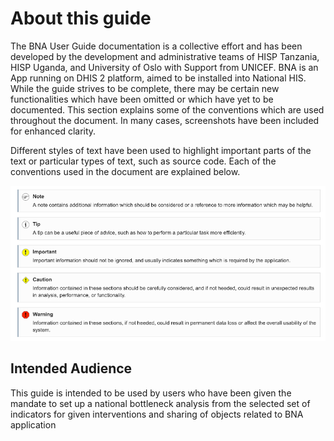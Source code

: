 # About this guide

The BNA User Guide documentation is a collective effort and has been developed by the development and administrative teams of HISP Tanzania, HISP Uganda, and University of Oslo with Support from UNICEF. BNA is an App running on DHIS 2 platform, aimed to be installed into National HIS. While the guide strives to be complete, there may be certain new functionalities which have been omitted or which have yet to be documented. This section explains some of the conventions which are used throughout the document. In many cases, screenshots have been included for enhanced clarity.

Different styles of text have been used to highlight important parts of the text or particular types of text, such as source code. Each of the conventions used in the document are explained below.

![Click on Search apps or Apps icon to access Apps searching option](resources/images/a.png)

## Intended Audience

This guide is intended to be used by users who have been given the mandate to set up a national bottleneck analysis from the selected set of indicators for given interventions and sharing of objects related to BNA application
